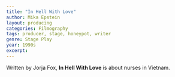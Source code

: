 ```yaml
---
title: "In Hell With Love"
author: Mika Epstein
layout: producing
categories: Filmography
tags: producer, stage, honeypot, writer
genre: Stage Play
year: 1990s
excerpt: 
---
```


Written by Jorja Fox, **In Hell With Love** is about nurses in Vietnam.